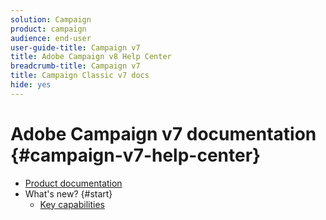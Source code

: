 ```yaml
---
solution: Campaign
product: campaign
audience: end-user
user-guide-title: Campaign v7
title: Adobe Campaign v8 Help Center
breadcrumb-title: Campaign v7
title: Campaign Classic v7 docs
hide: yes
---
```


# Adobe Campaign v7 documentation {#campaign-v7-help-center}

+ [Product documentation](adobe-campaign-classic-home.md)
+ What's new? {#start}
  + [Key capabilities](start/start.md)

 